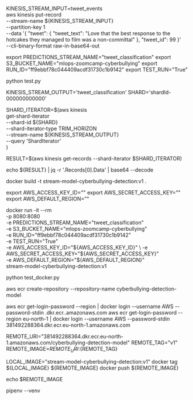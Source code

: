 
KINESIS_STREAM_INPUT=tweet_events  
aws kinesis put-record \
    --stream-name ${KINESIS_STREAM_INPUT} \
    --partition-key 1 \
    --data '{ 
        "tweet": {
            "tweet_text": "Love that the best response to the hotcakes they managed to film was a non-committal"
        }, 
        "tweet_id": 99
    }' \
    --cli-binary-format raw-in-base64-out


export PREDICTIONS_STREAM_NAME="tweet_classification"
export S3_BUCKET_NAME="mlops-zoomcamp-cyberbullying"
export RUN_ID="ff9ebbf78c044409acdf31730c1b9142"
export TEST_RUN="True"

python test.py


KINESIS_STREAM_OUTPUT='tweet_classification'
SHARD='shardId-000000000000'

SHARD_ITERATOR=$(aws kinesis \
    get-shard-iterator \
        --shard-id ${SHARD} \
        --shard-iterator-type TRIM_HORIZON \
        --stream-name ${KINESIS_STREAM_OUTPUT} \
        --query 'ShardIterator' \
)

RESULT=$(aws kinesis get-records --shard-iterator $SHARD_ITERATOR)

echo ${RESULT} | jq -r '.Records[0].Data' | base64 --decode


docker build -t stream-model-cyberbullying-detection:v1 .

export AWS_ACCESS_KEY_ID=""
export AWS_SECRET_ACCESS_KEY=""
export AWS_DEFAULT_REGION=""


docker run -it --rm \
    -p 8080:8080 \
    -e PREDICTIONS_STREAM_NAME="tweet_classification" \
    -e S3_BUCKET_NAME="mlops-zoomcamp-cyberbullying" \
    -e RUN_ID="ff9ebbf78c044409acdf31730c1b9142" \
    -e TEST_RUN="True" \
    -e AWS_ACCESS_KEY_ID="${AWS_ACCESS_KEY_ID}" \
    -e AWS_SECRET_ACCESS_KEY="${AWS_SECRET_ACCESS_KEY}" \
    -e AWS_DEFAULT_REGION="${AWS_DEFAULT_REGION}" \
    stream-model-cyberbullying-detection:v1

python test_docker.py

aws ecr create-repository --repository-name cyberbullying-detection-model

aws ecr get-login-password --region <your-region> | docker login --username AWS --password-stdin <your-account-id>.dkr.ecr.<your-region>.amazonaws.com
aws ecr get-login-password --region eu-north-1 | docker login --username AWS --password-stdin 381492288364.dkr.ecr.eu-north-1.amazonaws.com

REMOTE_URI="381492288364.dkr.ecr.eu-north-1.amazonaws.com/cyberbullying-detection-model"
REMOTE_TAG="v1"
REMOTE_IMAGE=${REMOTE_URI}:${REMOTE_TAG}

LOCAL_IMAGE="stream-model-cyberbullying-detection:v1"
docker tag ${LOCAL_IMAGE} ${REMOTE_IMAGE}
docker push ${REMOTE_IMAGE}

echo $REMOTE_IMAGE


pipenv --venv